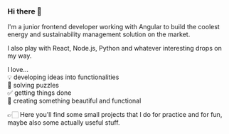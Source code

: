 ### Hi there 👋

<!--
**judetta/judetta** is a ✨ _special_ ✨ repository because its `README.md` (this file) appears on your GitHub profile.

Here are some ideas to get you started:

- 🔭 I’m currently working on ...
- 🌱 I’m currently learning ...
- 👯 I’m looking to collaborate on ...
- 🤔 I’m looking for help with ...
- 💬 Ask me about ...
- 📫 How to reach me: ...
- 😄 Pronouns: ...
- ⚡ Fun fact: ...
-->

I'm a junior frontend developer working with Angular to build the coolest energy and sustainability management solution on the market.

I also play with React, Node.js, Python and whatever interesting drops on my way.

I love... \
 💡 developing ideas into functionalities \
 🔗 solving puzzles \
 ✅ getting things done \
 🎨 creating something beautiful and functional 

👉🏻 Here you'll find some small projects that I do for practice and for fun, maybe also some actually useful stuff.
